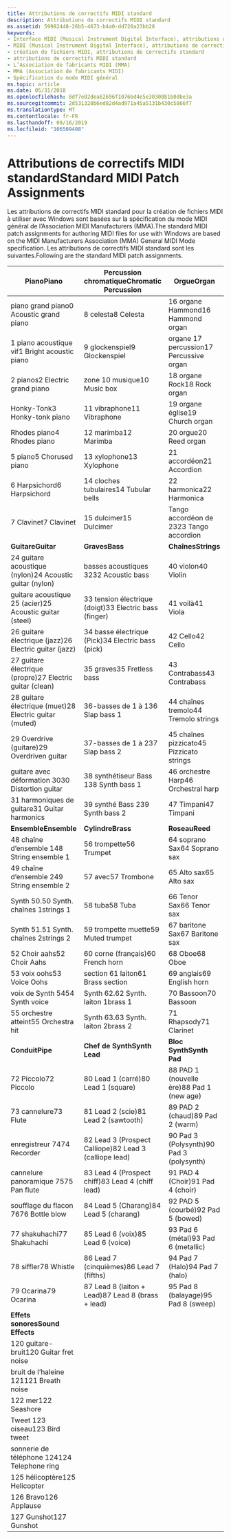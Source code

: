```yaml
---
title: Attributions de correctifs MIDI standard
description: Attributions de correctifs MIDI standard
ms.assetid: 59982448-26b5-4673-b4a0-dd720a23bb28
keywords:
- Interface MIDI (Musical Instrument Digital Interface), attributions de correctifs standard
- MIDI (Musical Instrument Digital Interface), attributions de correctifs standard
- création de fichiers MIDI, attributions de correctifs standard
- attributions de correctifs MIDI standard
- L’Association de fabricants MIDI (MMA)
- MMA (Association de fabricants MIDI)
- Spécification du mode MIDI général
ms.topic: article
ms.date: 05/31/2018
ms.openlocfilehash: 8df7e02dea62696f1076bd4e5e3030081b0dbe3a
ms.sourcegitcommit: 2d531328b6ed82d4ad971a45a5131b430c5866f7
ms.translationtype: MT
ms.contentlocale: fr-FR
ms.lasthandoff: 09/16/2019
ms.locfileid: "106509408"
---
```

# <a name="standard-midi-patch-assignments"></a><span data-ttu-id="a1195-110">Attributions de correctifs MIDI standard</span><span class="sxs-lookup"><span data-stu-id="a1195-110">Standard MIDI Patch Assignments</span></span>

<span data-ttu-id="a1195-111">Les attributions de correctifs MIDI standard pour la création de fichiers MIDI à utiliser avec Windows sont basées sur la spécification du mode MIDI général de l’Association MIDI Manufacturers (MMA).</span><span class="sxs-lookup"><span data-stu-id="a1195-111">The standard MIDI patch assignments for authoring MIDI files for use with Windows are based on the MIDI Manufacturers Association (MMA) General MIDI Mode specification.</span></span> <span data-ttu-id="a1195-112">Les attributions de correctifs MIDI standard sont les suivantes.</span><span class="sxs-lookup"><span data-stu-id="a1195-112">Following are the standard MIDI patch assignments.</span></span>



| <span data-ttu-id="a1195-113">Piano</span><span class="sxs-lookup"><span data-stu-id="a1195-113">Piano</span></span>                      | <span data-ttu-id="a1195-114">Percussion chromatique</span><span class="sxs-lookup"><span data-stu-id="a1195-114">Chromatic Percussion</span></span>      | <span data-ttu-id="a1195-115">Orgue</span><span class="sxs-lookup"><span data-stu-id="a1195-115">Organ</span></span>                |
|----------------------------|---------------------------|----------------------|
| <span data-ttu-id="a1195-116">piano grand piano</span><span class="sxs-lookup"><span data-stu-id="a1195-116">0 Acoustic grand piano</span></span>     | <span data-ttu-id="a1195-117">8 celesta</span><span class="sxs-lookup"><span data-stu-id="a1195-117">8 Celesta</span></span>                 | <span data-ttu-id="a1195-118">16 organe Hammond</span><span class="sxs-lookup"><span data-stu-id="a1195-118">16 Hammond organ</span></span>     |
| <span data-ttu-id="a1195-119">1 piano acoustique vif</span><span class="sxs-lookup"><span data-stu-id="a1195-119">1 Bright acoustic piano</span></span>    | <span data-ttu-id="a1195-120">9 glockenspiel</span><span class="sxs-lookup"><span data-stu-id="a1195-120">9 Glockenspiel</span></span>            | <span data-ttu-id="a1195-121">organe 17 percussion</span><span class="sxs-lookup"><span data-stu-id="a1195-121">17 Percussive organ</span></span>  |
| <span data-ttu-id="a1195-122">2 pianos</span><span class="sxs-lookup"><span data-stu-id="a1195-122">2 Electric grand piano</span></span>     | <span data-ttu-id="a1195-123">zone 10 musique</span><span class="sxs-lookup"><span data-stu-id="a1195-123">10 Music box</span></span>              | <span data-ttu-id="a1195-124">18 organe Rock</span><span class="sxs-lookup"><span data-stu-id="a1195-124">18 Rock organ</span></span>        |
| <span data-ttu-id="a1195-125">Honky-Tonk</span><span class="sxs-lookup"><span data-stu-id="a1195-125">3 Honky-tonk piano</span></span>         | <span data-ttu-id="a1195-126">11 vibraphone</span><span class="sxs-lookup"><span data-stu-id="a1195-126">11 Vibraphone</span></span>             | <span data-ttu-id="a1195-127">19 organe église</span><span class="sxs-lookup"><span data-stu-id="a1195-127">19 Church organ</span></span>      |
| <span data-ttu-id="a1195-128">Rhodes piano</span><span class="sxs-lookup"><span data-stu-id="a1195-128">4 Rhodes piano</span></span>             | <span data-ttu-id="a1195-129">12 marimba</span><span class="sxs-lookup"><span data-stu-id="a1195-129">12 Marimba</span></span>                | <span data-ttu-id="a1195-130">20 orgue</span><span class="sxs-lookup"><span data-stu-id="a1195-130">20 Reed organ</span></span>        |
| <span data-ttu-id="a1195-131">5 piano</span><span class="sxs-lookup"><span data-stu-id="a1195-131">5 Chorused piano</span></span>           | <span data-ttu-id="a1195-132">13 xylophone</span><span class="sxs-lookup"><span data-stu-id="a1195-132">13 Xylophone</span></span>              | <span data-ttu-id="a1195-133">21 accordéon</span><span class="sxs-lookup"><span data-stu-id="a1195-133">21 Accordion</span></span>         |
| <span data-ttu-id="a1195-134">6 Harpsichord</span><span class="sxs-lookup"><span data-stu-id="a1195-134">6 Harpsichord</span></span>              | <span data-ttu-id="a1195-135">14 cloches tubulaires</span><span class="sxs-lookup"><span data-stu-id="a1195-135">14 Tubular bells</span></span>          | <span data-ttu-id="a1195-136">22 harmonica</span><span class="sxs-lookup"><span data-stu-id="a1195-136">22 Harmonica</span></span>         |
| <span data-ttu-id="a1195-137">7 Clavinet</span><span class="sxs-lookup"><span data-stu-id="a1195-137">7 Clavinet</span></span>                 | <span data-ttu-id="a1195-138">15 dulcimer</span><span class="sxs-lookup"><span data-stu-id="a1195-138">15 Dulcimer</span></span>               | <span data-ttu-id="a1195-139">Tango accordéon de 23</span><span class="sxs-lookup"><span data-stu-id="a1195-139">23 Tango accordion</span></span>   |
| <span data-ttu-id="a1195-140">**Guitare**</span><span class="sxs-lookup"><span data-stu-id="a1195-140">**Guitar**</span></span>                 | <span data-ttu-id="a1195-141">**Graves**</span><span class="sxs-lookup"><span data-stu-id="a1195-141">**Bass**</span></span>                  | <span data-ttu-id="a1195-142">**Chaînes**</span><span class="sxs-lookup"><span data-stu-id="a1195-142">**Strings**</span></span>          |
| <span data-ttu-id="a1195-143">24 guitare acoustique (nylon)</span><span class="sxs-lookup"><span data-stu-id="a1195-143">24 Acoustic guitar (nylon)</span></span> | <span data-ttu-id="a1195-144">basses acoustiques 32</span><span class="sxs-lookup"><span data-stu-id="a1195-144">32 Acoustic bass</span></span>          | <span data-ttu-id="a1195-145">40 violon</span><span class="sxs-lookup"><span data-stu-id="a1195-145">40 Violin</span></span>            |
| <span data-ttu-id="a1195-146">guitare acoustique 25 (acier)</span><span class="sxs-lookup"><span data-stu-id="a1195-146">25 Acoustic guitar (steel)</span></span> | <span data-ttu-id="a1195-147">33 tension électrique (doigt)</span><span class="sxs-lookup"><span data-stu-id="a1195-147">33 Electric bass (finger)</span></span> | <span data-ttu-id="a1195-148">41 voilà</span><span class="sxs-lookup"><span data-stu-id="a1195-148">41 Viola</span></span>             |
| <span data-ttu-id="a1195-149">26 guitare électrique (jazz)</span><span class="sxs-lookup"><span data-stu-id="a1195-149">26 Electric guitar (jazz)</span></span>  | <span data-ttu-id="a1195-150">34 basse électrique (Pick)</span><span class="sxs-lookup"><span data-stu-id="a1195-150">34 Electric bass (pick)</span></span>   | <span data-ttu-id="a1195-151">42 Cello</span><span class="sxs-lookup"><span data-stu-id="a1195-151">42 Cello</span></span>             |
| <span data-ttu-id="a1195-152">27 guitare électrique (propre)</span><span class="sxs-lookup"><span data-stu-id="a1195-152">27 Electric guitar (clean)</span></span> | <span data-ttu-id="a1195-153">35 graves</span><span class="sxs-lookup"><span data-stu-id="a1195-153">35 Fretless bass</span></span>          | <span data-ttu-id="a1195-154">43 Contrabass</span><span class="sxs-lookup"><span data-stu-id="a1195-154">43 Contrabass</span></span>        |
| <span data-ttu-id="a1195-155">28 guitare électrique (muet)</span><span class="sxs-lookup"><span data-stu-id="a1195-155">28 Electric guitar (muted)</span></span> | <span data-ttu-id="a1195-156">36-basses de 1 à 1</span><span class="sxs-lookup"><span data-stu-id="a1195-156">36 Slap bass 1</span></span>            | <span data-ttu-id="a1195-157">44 chaînes tremolo</span><span class="sxs-lookup"><span data-stu-id="a1195-157">44 Tremolo strings</span></span>   |
| <span data-ttu-id="a1195-158">29 Overdrive (guitare)</span><span class="sxs-lookup"><span data-stu-id="a1195-158">29 Overdriven guitar</span></span>       | <span data-ttu-id="a1195-159">37-basses de 1 à 2</span><span class="sxs-lookup"><span data-stu-id="a1195-159">37 Slap bass 2</span></span>            | <span data-ttu-id="a1195-160">45 chaînes pizzicato</span><span class="sxs-lookup"><span data-stu-id="a1195-160">45 Pizzicato strings</span></span> |
| <span data-ttu-id="a1195-161">guitare avec déformation 30</span><span class="sxs-lookup"><span data-stu-id="a1195-161">30 Distortion guitar</span></span>       | <span data-ttu-id="a1195-162">38 synthétiseur Bass 1</span><span class="sxs-lookup"><span data-stu-id="a1195-162">38 Synth bass 1</span></span>           | <span data-ttu-id="a1195-163">46 orchestre Harp</span><span class="sxs-lookup"><span data-stu-id="a1195-163">46 Orchestral harp</span></span>   |
| <span data-ttu-id="a1195-164">31 harmoniques de guitare</span><span class="sxs-lookup"><span data-stu-id="a1195-164">31 Guitar harmonics</span></span>        | <span data-ttu-id="a1195-165">39 synthé Bass 2</span><span class="sxs-lookup"><span data-stu-id="a1195-165">39 Synth bass 2</span></span>           | <span data-ttu-id="a1195-166">47 Timpani</span><span class="sxs-lookup"><span data-stu-id="a1195-166">47 Timpani</span></span>           |
| <span data-ttu-id="a1195-167">**Ensemble**</span><span class="sxs-lookup"><span data-stu-id="a1195-167">**Ensemble**</span></span>               | <span data-ttu-id="a1195-168">**Cylindre**</span><span class="sxs-lookup"><span data-stu-id="a1195-168">**Brass**</span></span>                 | <span data-ttu-id="a1195-169">**Roseau**</span><span class="sxs-lookup"><span data-stu-id="a1195-169">**Reed**</span></span>             |
| <span data-ttu-id="a1195-170">48 chaîne d’ensemble 1</span><span class="sxs-lookup"><span data-stu-id="a1195-170">48 String ensemble 1</span></span>       | <span data-ttu-id="a1195-171">56 trompette</span><span class="sxs-lookup"><span data-stu-id="a1195-171">56 Trumpet</span></span>                | <span data-ttu-id="a1195-172">64 soprano Sax</span><span class="sxs-lookup"><span data-stu-id="a1195-172">64 Soprano sax</span></span>       |
| <span data-ttu-id="a1195-173">49 chaîne d’ensemble 2</span><span class="sxs-lookup"><span data-stu-id="a1195-173">49 String ensemble 2</span></span>       | <span data-ttu-id="a1195-174">57 avec</span><span class="sxs-lookup"><span data-stu-id="a1195-174">57 Trombone</span></span>               | <span data-ttu-id="a1195-175">65 Alto sax</span><span class="sxs-lookup"><span data-stu-id="a1195-175">65 Alto sax</span></span>          |
| <span data-ttu-id="a1195-176">Synth 50.</span><span class="sxs-lookup"><span data-stu-id="a1195-176">50 Synth.</span></span> <span data-ttu-id="a1195-177">chaînes 1</span><span class="sxs-lookup"><span data-stu-id="a1195-177">strings 1</span></span>        | <span data-ttu-id="a1195-178">58 tuba</span><span class="sxs-lookup"><span data-stu-id="a1195-178">58 Tuba</span></span>                   | <span data-ttu-id="a1195-179">66 Tenor Sax</span><span class="sxs-lookup"><span data-stu-id="a1195-179">66 Tenor sax</span></span>         |
| <span data-ttu-id="a1195-180">Synth 51.</span><span class="sxs-lookup"><span data-stu-id="a1195-180">51 Synth.</span></span> <span data-ttu-id="a1195-181">chaînes 2</span><span class="sxs-lookup"><span data-stu-id="a1195-181">strings 2</span></span>        | <span data-ttu-id="a1195-182">59 trompette muette</span><span class="sxs-lookup"><span data-stu-id="a1195-182">59 Muted trumpet</span></span>          | <span data-ttu-id="a1195-183">67 baritone Sax</span><span class="sxs-lookup"><span data-stu-id="a1195-183">67 Baritone sax</span></span>      |
| <span data-ttu-id="a1195-184">52 Choir aahs</span><span class="sxs-lookup"><span data-stu-id="a1195-184">52 Choir Aahs</span></span>              | <span data-ttu-id="a1195-185">60 corne (français)</span><span class="sxs-lookup"><span data-stu-id="a1195-185">60 French horn</span></span>            | <span data-ttu-id="a1195-186">68 Oboe</span><span class="sxs-lookup"><span data-stu-id="a1195-186">68 Oboe</span></span>              |
| <span data-ttu-id="a1195-187">53 voix oohs</span><span class="sxs-lookup"><span data-stu-id="a1195-187">53 Voice Oohs</span></span>              | <span data-ttu-id="a1195-188">section 61 laiton</span><span class="sxs-lookup"><span data-stu-id="a1195-188">61 Brass section</span></span>          | <span data-ttu-id="a1195-189">69 anglais</span><span class="sxs-lookup"><span data-stu-id="a1195-189">69 English horn</span></span>      |
| <span data-ttu-id="a1195-190">voix de Synth 54</span><span class="sxs-lookup"><span data-stu-id="a1195-190">54 Synth voice</span></span>             | <span data-ttu-id="a1195-191">Synth 62.</span><span class="sxs-lookup"><span data-stu-id="a1195-191">62 Synth.</span></span> <span data-ttu-id="a1195-192">laiton 1</span><span class="sxs-lookup"><span data-stu-id="a1195-192">brass 1</span></span>         | <span data-ttu-id="a1195-193">70 Bassoon</span><span class="sxs-lookup"><span data-stu-id="a1195-193">70 Bassoon</span></span>           |
| <span data-ttu-id="a1195-194">55 orchestre atteint</span><span class="sxs-lookup"><span data-stu-id="a1195-194">55 Orchestra hit</span></span>           | <span data-ttu-id="a1195-195">Synth 63.</span><span class="sxs-lookup"><span data-stu-id="a1195-195">63 Synth.</span></span> <span data-ttu-id="a1195-196">laiton 2</span><span class="sxs-lookup"><span data-stu-id="a1195-196">brass 2</span></span>         | <span data-ttu-id="a1195-197">71 Rhapsody</span><span class="sxs-lookup"><span data-stu-id="a1195-197">71 Clarinet</span></span>          |
| <span data-ttu-id="a1195-198">**Conduit**</span><span class="sxs-lookup"><span data-stu-id="a1195-198">**Pipe**</span></span>                   | <span data-ttu-id="a1195-199">**Chef de Synth**</span><span class="sxs-lookup"><span data-stu-id="a1195-199">**Synth Lead**</span></span>            | <span data-ttu-id="a1195-200">**Bloc Synth**</span><span class="sxs-lookup"><span data-stu-id="a1195-200">**Synth Pad**</span></span>        |
| <span data-ttu-id="a1195-201">72 Piccolo</span><span class="sxs-lookup"><span data-stu-id="a1195-201">72 Piccolo</span></span>                 | <span data-ttu-id="a1195-202">80 Lead 1 (carré)</span><span class="sxs-lookup"><span data-stu-id="a1195-202">80 Lead 1 (square)</span></span>        | <span data-ttu-id="a1195-203">88 PAD 1 (nouvelle ère)</span><span class="sxs-lookup"><span data-stu-id="a1195-203">88 Pad 1 (new age)</span></span>   |
| <span data-ttu-id="a1195-204">73 cannelure</span><span class="sxs-lookup"><span data-stu-id="a1195-204">73 Flute</span></span>                   | <span data-ttu-id="a1195-205">81 Lead 2 (scie)</span><span class="sxs-lookup"><span data-stu-id="a1195-205">81 Lead 2 (sawtooth)</span></span>      | <span data-ttu-id="a1195-206">89 PAD 2 (chaud)</span><span class="sxs-lookup"><span data-stu-id="a1195-206">89 Pad 2 (warm)</span></span>      |
| <span data-ttu-id="a1195-207">enregistreur 74</span><span class="sxs-lookup"><span data-stu-id="a1195-207">74 Recorder</span></span>                | <span data-ttu-id="a1195-208">82 Lead 3 (Prospect Calliope)</span><span class="sxs-lookup"><span data-stu-id="a1195-208">82 Lead 3 (calliope lead)</span></span> | <span data-ttu-id="a1195-209">90 Pad 3 (Polysynth)</span><span class="sxs-lookup"><span data-stu-id="a1195-209">90 Pad 3 (polysynth)</span></span> |
| <span data-ttu-id="a1195-210">cannelure panoramique 75</span><span class="sxs-lookup"><span data-stu-id="a1195-210">75 Pan flute</span></span>               | <span data-ttu-id="a1195-211">83 Lead 4 (Prospect chiff)</span><span class="sxs-lookup"><span data-stu-id="a1195-211">83 Lead 4 (chiff lead)</span></span>    | <span data-ttu-id="a1195-212">91 PAD 4 (Choir)</span><span class="sxs-lookup"><span data-stu-id="a1195-212">91 Pad 4 (choir)</span></span>     |
| <span data-ttu-id="a1195-213">soufflage du flacon 76</span><span class="sxs-lookup"><span data-stu-id="a1195-213">76 Bottle blow</span></span>             | <span data-ttu-id="a1195-214">84 Lead 5 (Charang)</span><span class="sxs-lookup"><span data-stu-id="a1195-214">84 Lead 5 (charang)</span></span>       | <span data-ttu-id="a1195-215">92 PAD 5 (courbé)</span><span class="sxs-lookup"><span data-stu-id="a1195-215">92 Pad 5 (bowed)</span></span>     |
| <span data-ttu-id="a1195-216">77 shakuhachi</span><span class="sxs-lookup"><span data-stu-id="a1195-216">77 Shakuhachi</span></span>              | <span data-ttu-id="a1195-217">85 Lead 6 (voix)</span><span class="sxs-lookup"><span data-stu-id="a1195-217">85 Lead 6 (voice)</span></span>         | <span data-ttu-id="a1195-218">93 Pad 6 (métal)</span><span class="sxs-lookup"><span data-stu-id="a1195-218">93 Pad 6 (metallic)</span></span>  |
| <span data-ttu-id="a1195-219">78 siffler</span><span class="sxs-lookup"><span data-stu-id="a1195-219">78 Whistle</span></span>                 | <span data-ttu-id="a1195-220">86 Lead 7 (cinquièmes)</span><span class="sxs-lookup"><span data-stu-id="a1195-220">86 Lead 7 (fifths)</span></span>        | <span data-ttu-id="a1195-221">94 Pad 7 (Halo)</span><span class="sxs-lookup"><span data-stu-id="a1195-221">94 Pad 7 (halo)</span></span>      |
| <span data-ttu-id="a1195-222">79 Ocarina</span><span class="sxs-lookup"><span data-stu-id="a1195-222">79 Ocarina</span></span>                 | <span data-ttu-id="a1195-223">87 Lead 8 (laiton + Lead)</span><span class="sxs-lookup"><span data-stu-id="a1195-223">87 Lead 8 (brass + lead)</span></span>  | <span data-ttu-id="a1195-224">95 Pad 8 (balayage)</span><span class="sxs-lookup"><span data-stu-id="a1195-224">95 Pad 8 (sweep)</span></span>     |
| <span data-ttu-id="a1195-225">**Effets sonores**</span><span class="sxs-lookup"><span data-stu-id="a1195-225">**Sound Effects**</span></span>          |                           |                      |
| <span data-ttu-id="a1195-226">120 guitare-bruit</span><span class="sxs-lookup"><span data-stu-id="a1195-226">120 Guitar fret noise</span></span>      |                           |                      |
| <span data-ttu-id="a1195-227">bruit de l’haleine 121</span><span class="sxs-lookup"><span data-stu-id="a1195-227">121 Breath noise</span></span>           |                           |                      |
| <span data-ttu-id="a1195-228">122 mer</span><span class="sxs-lookup"><span data-stu-id="a1195-228">122 Seashore</span></span>               |                           |                      |
| <span data-ttu-id="a1195-229">Tweet 123 oiseau</span><span class="sxs-lookup"><span data-stu-id="a1195-229">123 Bird tweet</span></span>             |                           |                      |
| <span data-ttu-id="a1195-230">sonnerie de téléphone 124</span><span class="sxs-lookup"><span data-stu-id="a1195-230">124 Telephone ring</span></span>         |                           |                      |
| <span data-ttu-id="a1195-231">125 hélicoptère</span><span class="sxs-lookup"><span data-stu-id="a1195-231">125 Helicopter</span></span>             |                           |                      |
| <span data-ttu-id="a1195-232">126 Bravo</span><span class="sxs-lookup"><span data-stu-id="a1195-232">126 Applause</span></span>               |                           |                      |
| <span data-ttu-id="a1195-233">127 Gunshot</span><span class="sxs-lookup"><span data-stu-id="a1195-233">127 Gunshot</span></span>                |                           |                      |



 

 

 




